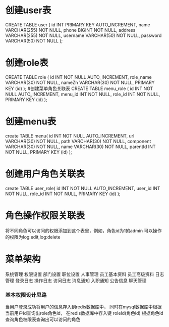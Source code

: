 # 创建user表
CREATE TABLE user (
id INT PRIMARY KEY AUTO_INCREMENT,
name VARCHAR(255) NOT NULL,
phone BIGINT NOT NULL,
address VARCHAR(255) NOT NULL,
username VARCHAR(50) NOT NULL,
password VARCHAR(50) NOT NULL
);
# 创建role表
CREATE TABLE role (
id INT NOT NULL AUTO_INCREMENT,
role_name VARCHAR(30) NOT NULL,
nameZh VARCHAR(30) NOT NULL,
PRIMARY KEY (id)
);
#创建菜单角色关联表
CREATE TABLE menu_role (
id INT NOT NULL AUTO_INCREMENT,
menu_id INT NOT NULL,
role_id INT NOT NULL,
PRIMARY KEY (id)
);

# 创建menu表
create TABLE menu(
id INT NOT NULL AUTO_INCREMENT,
url VARCHAR(30) NOT NULL,
path VARCHAR(30) NOT NULL,
component VARCHAR(30) NOT NULL,
name VARCHAR(30) NOT NULL,
parentId INT NOT NULL,
PRIMARY KEY (id)
);
# 创建用户角色关联表
create TABLE user_role(
id INT NOT NULL AUTO_INCREMENT,
user_id INT NOT NULL,
role_id INT NOT NULL,
PRIMARY KEY (id)
);
# 角色操作权限关联表
将不同角色可以访问的权限添加到这个表里，例如，角色id为1的admin
可以操作的权限为log:edit,log:delete
# 菜单架构
系统管理
    权限设置
    部门设置
    职位设置
人事管理
    员工基本资料
    员工高级资料
日志管理
    登录日志
    操作日志
    访问日志
消息通知
    入职通知
    公告信息
    聊天管理

### 基本权限设计思路
当用户登录成功将用户的信息存入到redis数据库中，
同时在mysql数据库中根据当前用户id查询出role角色id，
在redis数据库中存入键 roleId(角色id)
根据角色id查询角色权限表查询出可以访问的角色
    
    




